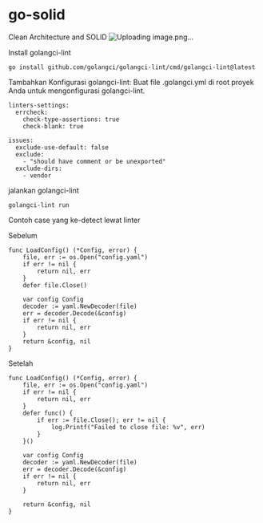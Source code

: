# go-solid
Clean Architecture and SOLID
![Uploading image.png…]()



Install golangci-lint
```
go install github.com/golangci/golangci-lint/cmd/golangci-lint@latest
```

Tambahkan Konfigurasi golangci-lint: Buat file .golangci.yml di root proyek Anda untuk mengonfigurasi golangci-lint.

```
linters-settings:
  errcheck:
    check-type-assertions: true
    check-blank: true

issues:
  exclude-use-default: false
  exclude:
    - "should have comment or be unexported"
  exclude-dirs:
    - vendor
```

jalankan golangci-lint
```
golangci-lint run
```

Contoh case yang ke-detect lewat linter

Sebelum 
```
func LoadConfig() (*Config, error) {
	file, err := os.Open("config.yaml")
	if err != nil {
		return nil, err
	}
	defer file.Close()

	var config Config
	decoder := yaml.NewDecoder(file)
	err = decoder.Decode(&config)
	if err != nil {
		return nil, err
	}
	return &config, nil
}
```
Setelah 
```
func LoadConfig() (*Config, error) {
	file, err := os.Open("config.yaml")
	if err != nil {
		return nil, err
	}
	defer func() {
		if err := file.Close(); err != nil {
			log.Printf("Failed to close file: %v", err)
		}
	}()

	var config Config
	decoder := yaml.NewDecoder(file)
	err = decoder.Decode(&config)
	if err != nil {
		return nil, err
	}

	return &config, nil
}
```

